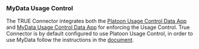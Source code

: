 ### MyData Usage Control <a href="#mydata" id="mydata"></a>

The TRUE Connector integrates both the [Platoon Usage Control Data App](https://github.com/Engineering-Research-and-Development/true-connector-uc\_data\_app\_platoon) and [MyData Usage Control Data App](https://github.com/Engineering-Research-and-Development/true-connector-uc\_data\_app) for enforcing the Usage Control. True Connector is by default configured to use Platoon Usage Control, in order to use MyData follow the instructions in the [document](MYDATA\_USAGE\_CONTROL.md).
